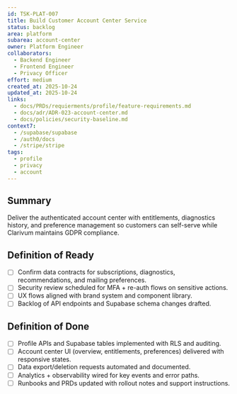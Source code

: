 ```yaml
---
id: TSK-PLAT-007
title: Build Customer Account Center Service
status: backlog
area: platform
subarea: account-center
owner: Platform Engineer
collaborators:
  - Backend Engineer
  - Frontend Engineer
  - Privacy Officer
effort: medium
created_at: 2025-10-24
updated_at: 2025-10-24
links:
  - docs/PRDs/requierments/profile/feature-requirements.md
  - docs/adr/ADR-023-account-center.md
  - docs/policies/security-baseline.md
context7:
  - /supabase/supabase
  - /auth0/docs
  - /stripe/stripe
tags:
  - profile
  - privacy
  - account
---
```


## Summary
Deliver the authenticated account center with entitlements, diagnostics history, and preference management so customers can self-serve while Clarivum maintains GDPR compliance.

## Definition of Ready
- [ ] Confirm data contracts for subscriptions, diagnostics, recommendations, and mailing preferences.
- [ ] Security review scheduled for MFA + re-auth flows on sensitive actions.
- [ ] UX flows aligned with brand system and component library.
- [ ] Backlog of API endpoints and Supabase schema changes drafted.

## Definition of Done
- [ ] Profile APIs and Supabase tables implemented with RLS and auditing.
- [ ] Account center UI (overview, entitlements, preferences) delivered with responsive states.
- [ ] Data export/deletion requests automated and documented.
- [ ] Analytics + observability wired for key events and error paths.
- [ ] Runbooks and PRDs updated with rollout notes and support instructions.
